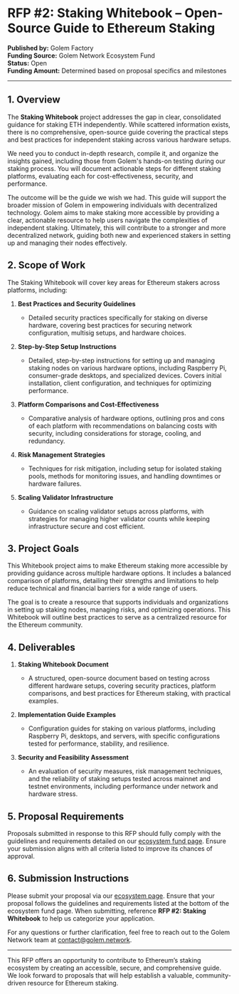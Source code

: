 # RFP #2: Staking Whitebook – Open-Source Guide to Ethereum Staking

**Published by:** Golem Factory  
**Funding Source:** Golem Network Ecosystem Fund  
**Status:** Open  
**Funding Amount:** Determined based on proposal specifics and milestones  

---

## 1. Overview

The **Staking Whitebook** project addresses the gap in clear, consolidated guidance for staking ETH independently. While scattered information exists, there is no comprehensive, open-source guide covering the practical steps and best practices for independent staking across various hardware setups.

We need you to conduct in-depth research, compile it, and organize the insights gained, including those from Golem's hands-on testing during our staking process. You will document actionable steps for different staking platforms, evaluating each for cost-effectiveness, security, and performance.

The outcome will be the guide we wish we had. This guide will support the broader mission of Golem in empowering individuals with decentralized technology. Golem aims to make staking more accessible by providing a clear, actionable resource to help users navigate the complexities of independent staking. Ultimately, this will contribute to a stronger and more decentralized network, guiding both new and experienced stakers in setting up and managing their nodes effectively.

## 2. Scope of Work

The Staking Whitebook will cover key areas for Ethereum stakers across platforms, including:

1. **Best Practices and Security Guidelines**  
   - Detailed security practices specifically for staking on diverse hardware, covering best practices for securing network configuration, multisig setups, and hardware choices.

2. **Step-by-Step Setup Instructions**  
   - Detailed, step-by-step instructions for setting up and managing staking nodes on various hardware options, including Raspberry Pi, consumer-grade desktops, and specialized devices. Covers initial installation, client configuration, and techniques for optimizing performance.

3. **Platform Comparisons and Cost-Effectiveness**  
   - Comparative analysis of hardware options, outlining pros and cons of each platform with recommendations on balancing costs with security, including considerations for storage, cooling, and redundancy.

4. **Risk Management Strategies**  
   - Techniques for risk mitigation, including setup for isolated staking pools, methods for monitoring issues, and handling downtimes or hardware failures.

5. **Scaling Validator Infrastructure**  
   - Guidance on scaling validator setups across platforms, with strategies for managing higher validator counts while keeping infrastructure secure and cost efficient.


## 3. Project Goals

This Whitebook project aims to make Ethereum staking more accessible by providing guidance across multiple hardware options. It includes a balanced comparison of platforms, detailing their strengths and limitations to help reduce technical and financial barriers for a wide range of users.

The goal is to create a resource that supports individuals and organizations in setting up staking nodes, managing risks, and optimizing operations. This Whitebook will outline best practices to serve as a centralized resource for the Ethereum community.

## 4. Deliverables

1. **Staking Whitebook Document**  
   - A structured, open-source document based on testing across different hardware setups, covering security practices, platform comparisons, and best practices for Ethereum staking, with practical examples.

2. **Implementation Guide Examples**  
   - Configuration guides for staking on various platforms, including Raspberry Pi, desktops, and servers, with specific configurations tested for performance, stability, and resilience.


3. **Security and Feasibility Assessment**  
   - An evaluation of security measures, risk management techniques, and the reliability of staking setups tested across mainnet and testnet environments, including performance under network and hardware stress.


## 5. Proposal Requirements

Proposals submitted in response to this RFP should fully comply with the guidelines and requirements detailed on our [ecosystem fund page](https://ecosystem.golem.network/). Ensure your submission aligns with all criteria listed to improve its chances of approval.

## 6. Submission Instructions

Please submit your proposal via our [ecosystem page](https://ecosystem.golem.network/). Ensure that your proposal follows the guidelines and requirements listed at the bottom of the ecosystem fund page. When submitting, reference **RFP #2: Staking Whitebook** to help us categorize your application.

For any questions or further clarification, feel free to reach out to the Golem Network team at [contact@golem.network](mailto:contact@golem.network).

---

This RFP offers an opportunity to contribute to Ethereum’s staking ecosystem by creating an accessible, secure, and comprehensive guide. We look forward to proposals that will help establish a valuable, community-driven resource for Ethereum staking.
